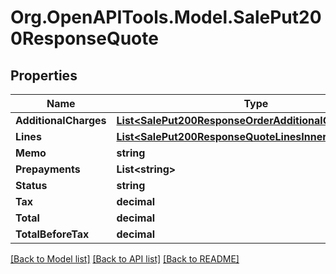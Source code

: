 # Org.OpenAPITools.Model.SalePut200ResponseQuote

## Properties

Name | Type | Description | Notes
------------ | ------------- | ------------- | -------------
**AdditionalCharges** | [**List&lt;SalePut200ResponseOrderAdditionalChargesInner&gt;**](SalePut200ResponseOrderAdditionalChargesInner.md) |  | [optional] 
**Lines** | [**List&lt;SalePut200ResponseQuoteLinesInner&gt;**](SalePut200ResponseQuoteLinesInner.md) |  | [optional] 
**Memo** | **string** |  | [optional] 
**Prepayments** | **List&lt;string&gt;** |  | [optional] 
**Status** | **string** |  | [optional] 
**Tax** | **decimal** |  | [optional] 
**Total** | **decimal** |  | [optional] 
**TotalBeforeTax** | **decimal** |  | [optional] 

[[Back to Model list]](../README.md#documentation-for-models) [[Back to API list]](../README.md#documentation-for-api-endpoints) [[Back to README]](../README.md)

